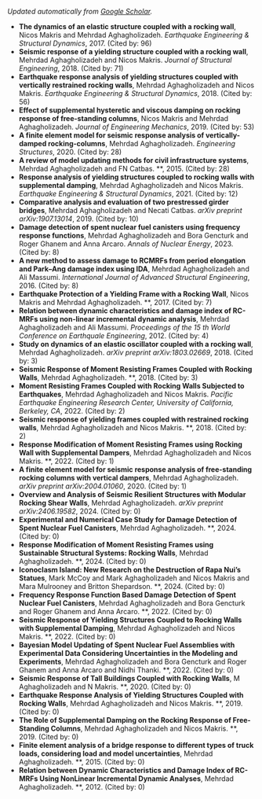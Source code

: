 _Updated automatically from [Google Scholar](https://scholar.google.com/citations?user=Nt-tWzsAAAAJ)._

- **The dynamics of an elastic structure coupled with a rocking wall**, Nicos Makris and Mehrdad Aghagholizadeh. *Earthquake Engineering & Structural Dynamics*, 2017. (Cited by: 96)
- **Seismic response of a yielding structure coupled with a rocking wall**, Mehrdad Aghagholizadeh and Nicos Makris. *Journal of Structural Engineering*, 2018. (Cited by: 71)
- **Earthquake response analysis of yielding structures coupled with vertically restrained rocking walls**, Mehrdad Aghagholizadeh and Nicos Makris. *Earthquake Engineering & Structural Dynamics*, 2018. (Cited by: 56)
- **Effect of supplemental hysteretic and viscous damping on rocking response of free-standing columns**, Nicos Makris and Mehrdad Aghagholizadeh. *Journal of Engineering Mechanics*, 2019. (Cited by: 53)
- **A finite element model for seismic response analysis of vertically-damped rocking-columns**, Mehrdad Aghagholizadeh. *Engineering Structures*, 2020. (Cited by: 28)
- **A review of model updating methods for civil infrastructure systems**, Mehrdad Aghagholizadeh and FN Catbas. **, 2015. (Cited by: 28)
- **Response analysis of yielding structures coupled to rocking walls with supplemental damping**, Mehrdad Aghagholizadeh and Nicos Makris. *Earthquake Engineering & Structural Dynamics*, 2021. (Cited by: 12)
- **Comparative analysis and evaluation of two prestressed girder bridges**, Mehrdad Aghagholizadeh and Necati Catbas. *arXiv preprint arXiv:1907.13014*, 2019. (Cited by: 10)
- **Damage detection of spent nuclear fuel canisters using frequency response functions**, Mehrdad Aghagholizadeh and Bora Gencturk and Roger Ghanem and Anna Arcaro. *Annals of Nuclear Energy*, 2023. (Cited by: 8)
- **A new method to assess damage to RCMRFs from period elongation and Park–Ang damage index using IDA**, Mehrdad Aghagholizadeh and Ali Massumi. *International Journal of Advanced Structural Engineering*, 2016. (Cited by: 8)
- **Earthquake Protection of a Yielding Frame with a Rocking Wall**, Nicos Makris and Mehrdad Aghagholizadeh. **, 2017. (Cited by: 7)
- **Relation between dynamic characteristics and damage index of RC-MRFs using non-linear incremental dynamic analysis**, Mehrdad Aghagholizadeh and Ali Massumi. *Proceedings of the 15 th World Conference on Earthquale Engineering*, 2012. (Cited by: 4)
- **Study on dynamics of an elastic oscillator coupled with a rocking wall**, Mehrdad Aghagholizadeh. *arXiv preprint arXiv:1803.02669*, 2018. (Cited by: 3)
- **Seismic Response of Moment Resisting Frames Coupled with Rocking Walls**, Mehrdad Aghagholizadeh. **, 2018. (Cited by: 3)
- **Moment Resisting Frames Coupled with Rocking Walls Subjected to Earthquakes**, Mehrdad Aghagholizadeh and Nicos Makris. *Pacific Earthquake Engineering Research Center, University of California, Berkeley, CA*, 2022. (Cited by: 2)
- **Seismic response of yielding frames coupled with restrained rocking walls**, Mehrdad Aghagholizadeh and Nicos Makris. **, 2018. (Cited by: 2)
- **Response Modification of Moment Resisting Frames using Rocking Wall with Supplemental Dampers**, Mehrdad Aghagholizadeh and Nicos Makris. **, 2022. (Cited by: 1)
- **A finite element model for seismic response analysis of free-standing rocking columns with vertical dampers**, Mehrdad Aghagholizadeh. *arXiv preprint arXiv:2004.01060*, 2020. (Cited by: 1)
- **Overview and Analysis of Seismic Resilient Structures with Modular Rocking Shear Walls**, Mehrdad Aghagholizadeh. *arXiv preprint arXiv:2406.19582*, 2024. (Cited by: 0)
- **Experimental and Numerical Case Study for Damage Detection of Spent Nuclear Fuel Canisters**, Mehrdad Aghagholizadeh. **, 2024. (Cited by: 0)
- **Response Modification of Moment Resisting Frames using Sustainable Structural Systems: Rocking Walls**, Mehrdad Aghagholizadeh. **, 2024. (Cited by: 0)
- **Iconoclasm Island: New Research on the Destruction of Rapa Nui’s Statues**, Mark McCoy and Mark Aghagholizadeh and Nicos Makris and Mara Mulrooney and Britton Shepardson. **, 2024. (Cited by: 0)
- **Frequency Response Function Based Damage Detection of Spent Nuclear Fuel Canisters**, Mehrdad Aghagholizadeh and Bora Gencturk and Roger Ghanem and Anna Arcaro. **, 2022. (Cited by: 0)
- **Seismic Response of Yielding Structures Coupled to Rocking Walls with Supplemental Damping**, Mehrdad Aghagholizadeh and Nicos Makris. **, 2022. (Cited by: 0)
- **Bayesian Model Updating of Spent Nuclear Fuel Assemblies with Experimental Data Considering Uncertainties in the Modeling and Experiments**, Mehrdad Aghagholizadeh and Bora Gencturk and Roger Ghanem and Anna Arcaro and Nidhi Thanki. **, 2022. (Cited by: 0)
- **Seismic Response of Tall Buildings Coupled with Rocking Walls**, M Aghagholizadeh and N Makris. **, 2020. (Cited by: 0)
- **Earthquake Response Analysis of Yielding Structures Coupled with Rocking Walls**, Mehrdad Aghagholizadeh and Nicos Makris. **, 2019. (Cited by: 0)
- **The Role of Supplemental Damping on the Rocking Response of Free-Standing Columns**, Mehrdad Aghagholizadeh and Nicos Makris. **, 2019. (Cited by: 0)
- **Finite element analysis of a bridge response to different types of truck loads, considering load and model uncertainties**, Mehrdad Aghagholizadeh. **, 2015. (Cited by: 0)
- **Relation between Dynamic Characteristics and Damage Index of RC-MRFs Using NonLinear Incremental Dynamic Analyses**, Mehrdad Aghagholizadeh. **, 2012. (Cited by: 0)
